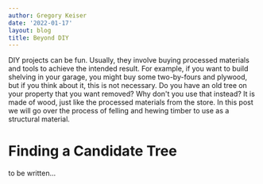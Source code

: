 ```yaml
---
author: Gregory Keiser
date: '2022-01-17'
layout: blog
title: Beyond DIY
---
```


DIY projects can be fun. Usually, they involve buying processed materials and tools to achieve the intended result. For example, if you want to build shelving in your garage, you might buy some two-by-fours and plywood, but if you think about it, this is not necessary. Do you have an old tree on your property that you want removed? Why don't you use that instead? It is made of wood, just like the processed materials from the store. In this post we will go over the process of felling and hewing timber to use as a structural material.

# Finding a Candidate Tree

to be written...
